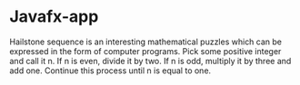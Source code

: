 # Javafx-app
Hailstone sequence is an interesting mathematical puzzles which can be expressed in the form of computer programs. 
Pick some positive integer and call it n. If n is even, divide it by two. If n is odd, multiply it by three and add one. Continue this process until n is equal to one. 

